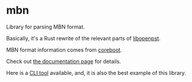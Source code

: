 # mbn

Library for parsing MBN format.

Basically, it's a Rust rewrite of the relevant parts of [libopenpst](https://github.com/openpst/libopenpst).

MBN format information comes from [coreboot](`https://www.coreboot.org/`).

Check out [the documentation page](https://docs.rs/mbn) for details.

Here is a [CLI tool](https://github.com/NichtsHsu/mbn-rs) available, and, it is also the best example of this library.
